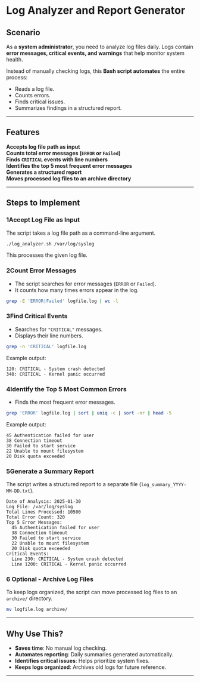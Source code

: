 #  Log Analyzer and Report Generator

##  Scenario
As a **system administrator**, you need to analyze log files daily. Logs contain **error messages, critical events, and warnings** that help monitor system health.

Instead of manually checking logs, this **Bash script automates** the entire process:
- Reads a log file.
- Counts errors.
- Finds critical issues.
- Summarizes findings in a structured report.

---

## Features
**Accepts log file path as input**  
**Counts total error messages (`ERROR` or `Failed`)**  
**Finds `CRITICAL` events with line numbers**  
**Identifies the top 5 most frequent error messages**  
**Generates a structured report**  
**Moves processed log files to an archive directory**  

---

## Steps to Implement
### **1️Accept Log File as Input**
The script takes a log file path as a command-line argument.
```bash
./log_analyzer.sh /var/log/syslog
```
This processes the given log file.

### **2️Count Error Messages**
- The script searches for error messages (`ERROR` or `Failed`).
- It counts how many times errors appear in the log.
```bash
grep -E 'ERROR|Failed' logfile.log | wc -l
```

### **3️Find Critical Events**
- Searches for `"CRITICAL"` messages.
- Displays their line numbers.
```bash
grep -n 'CRITICAL' logfile.log
```
Example output:
```
120: CRITICAL - System crash detected
340: CRITICAL - Kernel panic occurred
```

### **4️Identify the Top 5 Most Common Errors**
- Finds the most frequent error messages.
```bash
grep 'ERROR' logfile.log | sort | uniq -c | sort -nr | head -5
```
Example output:
```
45 Authentication failed for user
38 Connection timeout
30 Failed to start service
22 Unable to mount filesystem
20 Disk quota exceeded
```

### **5️Generate a Summary Report**
The script writes a structured report to a separate file (`log_summary_YYYY-MM-DD.txt`).
```
Date of Analysis: 2025-01-30
Log File: /var/log/syslog
Total Lines Processed: 10500
Total Error Count: 320
Top 5 Error Messages:
  45 Authentication failed for user
  38 Connection timeout
  30 Failed to start service
  22 Unable to mount filesystem
  20 Disk quota exceeded
Critical Events:
  Line 230: CRITICAL - System crash detected
  Line 1200: CRITICAL - Kernel panic occurred
```

### **6️ Optional - Archive Log Files**
To keep logs organized, the script can move processed log files to an `archive/` directory.
```bash
mv logfile.log archive/
```

---

## Why Use This?
- **Saves time**: No manual log checking.
- **Automates reporting**: Daily summaries generated automatically.
- **Identifies critical issues**: Helps prioritize system fixes.
- **Keeps logs organized**: Archives old logs for future reference.

---



